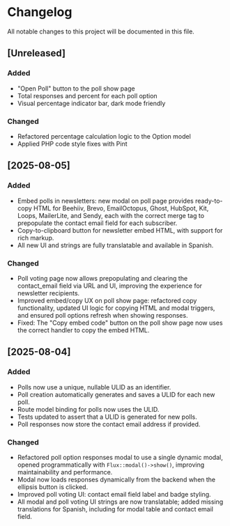 # Changelog

All notable changes to this project will be documented in this file.

## [Unreleased]

### Added
- "Open Poll" button to the poll show page
- Total responses and percent for each poll option
- Visual percentage indicator bar, dark mode friendly

### Changed
- Refactored percentage calculation logic to the Option model
- Applied PHP code style fixes with Pint


## [2025-08-05]

### Added
- Embed polls in newsletters: new modal on poll page provides ready-to-copy HTML for Beehiiv, Brevo, EmailOctopus, Ghost, HubSpot, Kit, Loops, MailerLite, and Sendy, each with the correct merge tag to prepopulate the contact email field for each subscriber.
- Copy-to-clipboard button for newsletter embed HTML, with support for rich markup.
- All new UI and strings are fully translatable and available in Spanish.

### Changed
- Poll voting page now allows prepopulating and clearing the contact_email field via URL and UI, improving the experience for newsletter recipients.
- Improved embed/copy UX on poll show page: refactored copy functionality, updated UI logic for copying HTML and modal triggers, and ensured poll options refresh when showing responses.
- Fixed: The "Copy embed code" button on the poll show page now uses the correct handler to copy the embed HTML.

## [2025-08-04]

### Added
- Polls now use a unique, nullable ULID as an identifier.
- Poll creation automatically generates and saves a ULID for each new poll.
- Route model binding for polls now uses the ULID.
- Tests updated to assert that a ULID is generated for new polls.
- Poll responses now store the contact email address if provided.

### Changed
- Refactored poll option responses modal to use a single dynamic modal, opened programmatically with `Flux::modal()->show()`, improving maintainability and performance.
- Modal now loads responses dynamically from the backend when the ellipsis button is clicked.
- Improved poll voting UI: contact email field label and badge styling.
- All modal and poll voting UI strings are now translatable; added missing translations for Spanish, including for modal table and contact email field.

